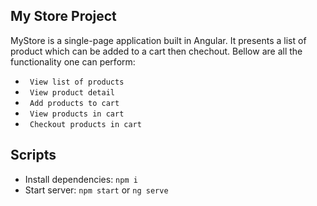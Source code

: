 ## My Store Project
MyStore is a single-page application built in Angular. It presents a list of product which can be added to a cart then chechout. Bellow are all the functionality one can perform:

 - ``` View list of products```
 - ``` View product detail```
 - ``` Add products to cart```
 - ``` View products in cart```
 - ``` Checkout products in cart```

## Scripts
- Install dependencies: ```npm i```
- Start server: ```npm start``` or ```ng serve```


